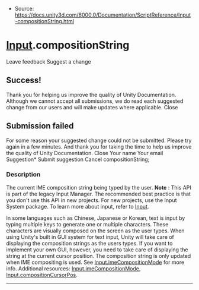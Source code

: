 * Source: https://docs.unity3d.com/6000.0/Documentation/ScriptReference/Input-compositionString.html

#  [Input](https://docs.unity3d.com/6000.0/Documentation/ScriptReference/Input.html).compositionString
Leave feedback
Suggest a change
## Success!
Thank you for helping us improve the quality of Unity Documentation. Although we cannot accept all submissions, we do read each suggested change from our users and will make updates where applicable.
Close
## Submission failed
For some reason your suggested change could not be submitted. Please <a>try again</a> in a few minutes. And thank you for taking the time to help us improve the quality of Unity Documentation.
Close
Your name Your email Suggestion* Submit suggestion
Cancel
compositionString; 
### Description
The current IME composition string being typed by the user.
**Note** : This API is part of the legacy Input Manager. The recommended best practice is that you don't use this API in new projects. For new projects, use the Input System package. To learn more about input, refer to [Input](https://docs.unity3d.com/6000.0/Documentation/Manual/Input.html).  
  
In some languages such as Chinese, Japanese or Korean, text is input by typing multiple keys to generate one or multiple characters. These characters are visually composed on the screen as the user types. When using Unity's built in GUI system for text input, Unity will take care of displaying the composition strings as the users types. If you want to implement your own GUI, however, you need to take care of displaying the string at the current cursor position. The composition string is only updated when IME compositing is used. See [Input.imeCompositionMode](https://docs.unity3d.com/6000.0/Documentation/ScriptReference/Input-imeCompositionMode.html) for more info. Additional resources: [Input.imeCompositionMode](https://docs.unity3d.com/6000.0/Documentation/ScriptReference/Input-imeCompositionMode.html), [Input.compositionCursorPos](https://docs.unity3d.com/6000.0/Documentation/ScriptReference/Input-compositionCursorPos.html).
* * *
